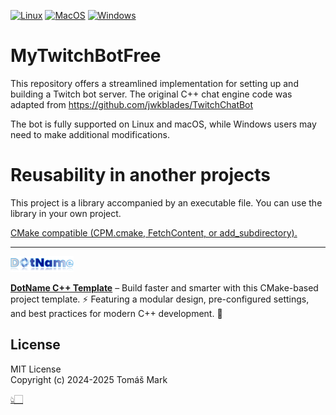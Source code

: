 
[![Linux](https://github.com/tomasmark79/MyTwitchBotFree/actions/workflows/linux.yml/badge.svg)](https://github.com/tomasmark79/MyTwitchBotFree/actions/workflows/linux.yml)
[![MacOS](https://github.com/tomasmark79/MyTwitchBotFree/actions/workflows/macos.yml/badge.svg)](https://github.com/tomasmark79/MyTwitchBotFree/actions/workflows/macos.yml)
[![Windows](https://github.com/tomasmark79/MyTwitchBotFree/actions/workflows/windows.yml/badge.svg)](https://github.com/tomasmark79/MyTwitchBotFree/actions/workflows/windows.yml)  

# MyTwitchBotFree

This repository offers a streamlined implementation for setting up and building a Twitch bot server. The original C++ chat engine code was adapted from https://github.com/jwkblades/TwitchChatBot  

The bot is fully supported on Linux and macOS, while Windows users may need to make additional modifications.

# Reusability in another projects

This project is a library accompanied by an executable file. You can use the library in your own project.

[CMake compatible (CPM.cmake, FetchContent, or add_subdirectory).](https://github.com/tomasmark79/DotNameCppFree?tab=readme-ov-file#library-reusability)

---

<img src="assets/logo.png" alt="DotNameCpp Logo" width="20%">

**[DotName C++ Template](https://github.com/tomasmark79/DotNameCppFree)** – Build faster and smarter with this CMake-based project template. ⚡ Featuring a modular design, pre-configured settings, and best practices for modern C++ development. 🌟  

## License

MIT License  
Copyright (c) 2024-2025 Tomáš Mark

[👆🏻](#MyTwitchBotFree)